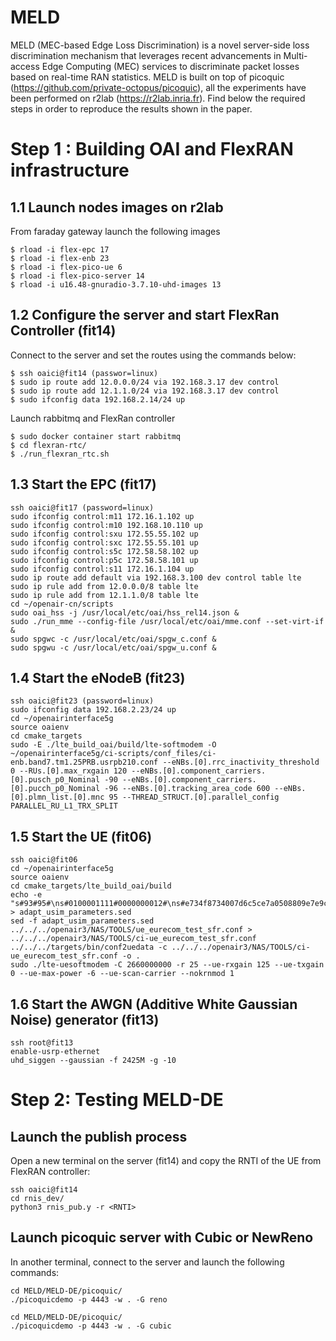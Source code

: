 # MELD
MELD (MEC-based Edge Loss Discrimination) is a novel server-side loss discrimination mechanism that leverages recent advancements in Multi-access Edge Computing (MEC) services to discriminate packet losses based on real-time RAN statistics. MELD is built on top of picoquic (https://github.com/private-octopus/picoquic), all the experiments have been performed on r2lab (https://r2lab.inria.fr). Find below the required steps in order to reproduce the results shown in the paper.

# Step 1 : Building OAI and FlexRAN infrastructure
## 1.1 Launch nodes images on r2lab
From faraday gateway launch the following images
```
$ rload -i flex-epc 17
$ rload -i flex-enb 23
$ rload -i flex-pico-ue 6
$ rload -i flex-pico-server 14
$ rload -i u16.48-gnuradio-3.7.10-uhd-images 13
```
## 1.2 Configure the server and start FlexRan Controller (fit14)
Connect to the server and set the routes using the commands below:
```
$ ssh oaici@fit14 (passwor=linux)
$ sudo ip route add 12.0.0.0/24 via 192.168.3.17 dev control
$ sudo ip route add 12.1.1.0/24 via 192.168.3.17 dev control
$ sudo ifconfig data 192.168.2.14/24 up
```
Launch rabbitmq and FlexRan controller
```
$ sudo docker container start rabbitmq
$ cd flexran-rtc/
$ ./run_flexran_rtc.sh
```
## 1.3 Start the EPC (fit17)
```
ssh oaici@fit17 (password=linux)
sudo ifconfig control:m11 172.16.1.102 up
sudo ifconfig control:m10 192.168.10.110 up
sudo ifconfig control:sxu 172.55.55.102 up
sudo ifconfig control:sxc 172.55.55.101 up
sudo ifconfig control:s5c 172.58.58.102 up
sudo ifconfig control:p5c 172.58.58.101 up
sudo ifconfig control:s11 172.16.1.104 up
sudo ip route add default via 192.168.3.100 dev control table lte
sudo ip rule add from 12.0.0.0/8 table lte
sudo ip rule add from 12.1.1.0/8 table lte
cd ~/openair-cn/scripts
sudo oai_hss -j /usr/local/etc/oai/hss_rel14.json &
sudo ./run_mme --config-file /usr/local/etc/oai/mme.conf --set-virt-if &
sudo spgwc -c /usr/local/etc/oai/spgw_c.conf &
sudo spgwu -c /usr/local/etc/oai/spgw_u.conf &
```
## 1.4 Start the eNodeB (fit23)
```
ssh oaici@fit23 (password=linux)
sudo ifconfig data 192.168.2.23/24 up
cd ~/openairinterface5g
source oaienv
cd cmake_targets
sudo -E ./lte_build_oai/build/lte-softmodem -O ~/openairinterface5g/ci-scripts/conf_files/ci-enb.band7.tm1.25PRB.usrpb210.conf --eNBs.[0].rrc_inactivity_threshold 0 --RUs.[0].max_rxgain 120 --eNBs.[0].component_carriers.[0].pusch_p0_Nominal -90 --eNBs.[0].component_carriers.[0].pucch_p0_Nominal -96 --eNBs.[0].tracking_area_code 600 --eNBs.[0].plmn_list.[0].mnc 95 --THREAD_STRUCT.[0].parallel_config PARALLEL_RU_L1_TRX_SPLIT
```
## 1.5 Start the UE (fit06)
```
ssh oaici@fit06
cd ~/openairinterface5g
source oaienv
cd cmake_targets/lte_build_oai/build
echo -e "s#93#95#\ns#0100001111#0000000012#\ns#e734f8734007d6c5ce7a0508809e7e9c#8e27b6af0e692e750f32667a3b14605d#\ns#33611123456#001011234561010#" > adapt_usim_parameters.sed
sed -f adapt_usim_parameters.sed ../../../openair3/NAS/TOOLS/ue_eurecom_test_sfr.conf > ../../../openair3/NAS/TOOLS/ci-ue_eurecom_test_sfr.conf
../../../targets/bin/conf2uedata -c ../../../openair3/NAS/TOOLS/ci-ue_eurecom_test_sfr.conf -o .
sudo ./lte-uesoftmodem -C 2660000000 -r 25 --ue-rxgain 125 --ue-txgain 0 --ue-max-power -6 --ue-scan-carrier --nokrnmod 1
```
## 1.6 Start the AWGN (Additive White Gaussian Noise) generator (fit13) 
```
ssh root@fit13
enable-usrp-ethernet
uhd_siggen --gaussian -f 2425M -g -10
```
# Step 2: Testing MELD-DE
## Launch the publish process
Open a new terminal on the server (fit14) and copy the RNTI of the UE from FlexRAN controller:
```
ssh oaici@fit14
cd rnis_dev/
python3 rnis_pub.y -r <RNTI>
```
## Launch picoquic server with Cubic or NewReno
In another terminal, connect to the server and launch the following commands:
```NewReno
cd MELD/MELD-DE/picoquic/
./picoquicdemo -p 4443 -w . -G reno 
```
```Cubic
cd MELD/MELD-DE/picoquic/
./picoquicdemo -p 4443 -w . -G cubic
```
